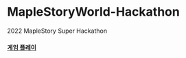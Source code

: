 # MapleStoryWorld-Hackathon
2022 MapleStory Super Hackathon 


#### [게임 플레이](https://maplestoryworlds.nexon.com/play/042fbf3a01864cf39f4f5d302a97f1b5)
